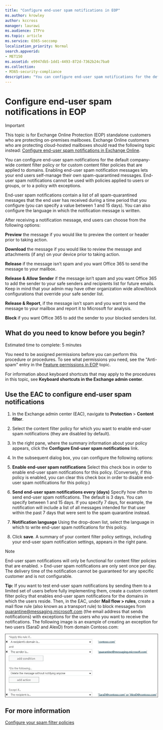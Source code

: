 ```yaml
---
title: "Configure end-user spam notifications in EOP"
ms.author: krowley
author: kccross
manager: laurawi
ms.audience: ITPro
ms.topic: article
ms.service: O365-seccomp
localization_priority: Normal
search.appverid:
- MET150
ms.assetid: e9947db5-1dd1-4493-872d-7362b24c7ba0
ms.collection:
- M365-security-compliance
description: "You can configure end-user spam notifications for the default company-wide content filter policy or for custom content filter policies that are applied to domains."
---
```


# Configure end-user spam notifications in EOP
  
> [!IMPORTANT]
> This topic is for Exchange Online Protection (EOP) standalone customers who are protecting on-premises mailboxes. Exchange Online customers who are protecting cloud-hosted mailboxes should read the following topic instead: [Configure end-user spam notifications in Exchange Online](configure-end-user-spam-notifications-in-exchange-online.md). 
  
You can configure end-user spam notifications for the default company-wide content filter policy or for custom content filter policies that are applied to domains. Enabling end-user spam notification messages lets your end users self-manage their own spam-quarantined messages. End-user spam notifications cannot be used with policies applied to users or groups, or to a policy with exceptions.
  
End-user spam notifications contain a list of all spam-quarantined messages that the end user has received during a time period that you configure (you can specify a value between 1 and 15 days). You can also configure the language in which the notification message is written.
  
After receiving a notification message, end users can choose from the following options:

**Preview** the message if you would like to preview the content or header prior to taking action.

**Download** the message if you would like to review the message and attachments (if any) on your device prior to taking action.

**Release** if the message isn’t spam and you want Office 365 to send the message to your mailbox.

**Release & Allow Sender** if the message isn’t spam and you want Office 365 to add the sender to your safe senders and recipients list for future emails. Keep in mind that your admin may have other organization wide allow/block configurations that override your safe sender list.

**Release & Report**, if the message isn’t spam and you want to send the message to your mailbox and report it to Microsoft for analysis.

**Block** if you want Office 365 to add the sender to your blocked senders list.
  
## What do you need to know before you begin?
<a name="sectionSection0"> </a>

Estimated time to complete: 5 minutes
  
You need to be assigned permissions before you can perform this procedure or procedures. To see what permissions you need, see the "Anti-spam" entry in the [Feature permissions in EOP](eop/feature-permissions-in-eop.md) topic. 
  
For information about keyboard shortcuts that may apply to the procedures in this topic, see **Keyboard shortcuts in the Exchange admin center**.
  
## Use the EAC to configure end-user spam notifications

1. In the Exchange admin center (EAC), navigate to **Protection** \> **Content filter**.
    
2. Select the content filter policy for which you want to enable end-user spam notifications (they are disabled by default).
    
3. In the right pane, where the summary information about your policy appears, click the **Configure End-user spam notifications** link. 
    
4. In the subsequent dialog box, you can configure the following options:
    
1. **Enable end-user spam notifications** Select this check box in order to enable end-user spam notifications for this policy. (Conversely, if this policy is enabled, you can clear this check box in order to disable end-user spam notifications for this policy.) 
    
2. **Send end-user spam notifications every (days)** Specify how often to send end-user spam notifications. The default is 3 days. You can specify between 1 and 15 days. If you specify 7 days, for example, the notification will include a list of all messages intended for that user within the past 7 days that were sent to the spam quarantine instead. 
    
3. **Notification language** Using the drop-down list, select the language in which to write end-user spam notifications for this policy. 
    
5. Click **save**. A summary of your content filter policy settings, including your end-user spam notification settings, appears in the right pane.
    
> [!NOTE]
>  End-user spam notifications will only be functional for content filter policies that are enabled. >  End-user spam notifications are only sent once per day. The delivery time of the notification cannot be guaranteed for any specific customer and is not configurable. 
  
 **Tip:** If you want to test end-user spam notifications by sending them to a limited set of users before fully implementing them, create a custom content filter policy that enables end-user spam notifications for the domains in which the users reside. Then, in the EAC, under **Mail flow \> rules**, create a mail flow rule (also known as a transport rule) to block messages from quarantine@messaging.microsoft.com (the email address that sends notifications) with exceptions for the users who you want to receive the notifications. The following image is an example of creating an exception for two users (SaraD and AlexD) from domain Contoso.com: 
  
![Transport rule to test end-user spam notifications](media/EOP-ESN-testspecificusers.jpg)
  
## For more information

[Configure your spam filter policies](configure-your-spam-filter-policies.md)
  

